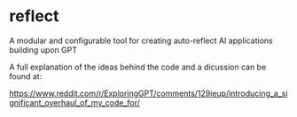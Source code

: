 # reflect
A modular and configurable tool for creating auto-reflect AI applications building upon GPT

A full explanation of the ideas behind the code and a dicussion can be found at:

https://www.reddit.com/r/ExploringGPT/comments/129ieup/introducing_a_significant_overhaul_of_my_code_for/
